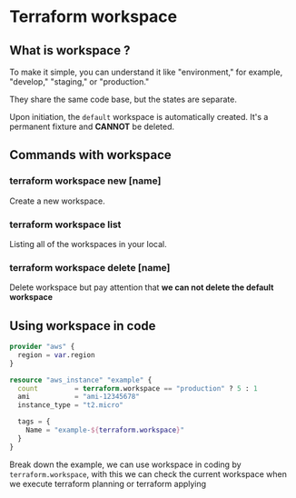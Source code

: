 # Terraform workspace

## What is workspace ?

To make it simple, you can understand it like "environment," for example, "develop," "staging," or "production."

They share the same code base, but the states are separate.

Upon initiation, the `default` workspace is automatically created. It's a permanent fixture and **CANNOT** be deleted.

## Commands with workspace

### terraform workspace new [name]

Create a new workspace.

### terraform workspace list

Listing all of the workspaces in your local.

### terraform workspace delete [name]

Delete workspace but pay attention that **we can not delete the default workspace**

## Using workspace in code

```tf
provider "aws" {
  region = var.region
}

resource "aws_instance" "example" {
  count         = terraform.workspace == "production" ? 5 : 1
  ami           = "ami-12345678"
  instance_type = "t2.micro"

  tags = {
    Name = "example-${terraform.workspace}"
  }
}
```

Break down the example, we can use workspace in coding by `terraform.workspace`, with this we can check the current workspace when we execute terraform planning or terraform applying
